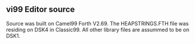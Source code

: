 ## vi99 Editor source

Source was built on Camel99 Forth V2.69. 
The HEAPSTRINGS.FTH file was residing on DSK4 in Classic99.
All other library files are assummed to be on DSK1.